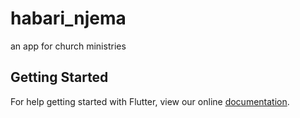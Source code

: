 # habari_njema

an app for church ministries

## Getting Started

For help getting started with Flutter, view our online
[documentation](https://flutter.io/).

